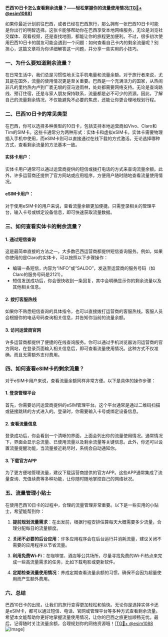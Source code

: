 **巴西10日卡怎么查看剩余流量？——轻松掌握你的流量使用情况[[TG💪+ @esim1088](https://t.me/s/esim1088)]**

如果你最近计划前往巴西，或者已经在巴西旅行，那么拥有一张巴西10日卡可能是你出行的明智选择。这张卡能够帮助你在巴西享受本地网络服务，无论是浏览社交媒体、观看视频，还是查找地图，都能让你的旅程更加便利。不过，很多初次使用巴西10日卡的朋友可能会遇到一个问题：如何查看自己卡内的剩余流量呢？别担心，这篇文章将为你详细解答这一问题，并分享一些实用的小技巧。

### 一、为什么要知道剩余流量？

在日常生活中，我们总是习惯性地关注手机电量和流量余额。对于旅行者来说，尤其是在国外，流量的使用情况更是至关重要。巴西是一个充满活力的国家，从热闹非凡的里约热内卢到广袤无垠的亚马逊雨林，处处都需要网络支持。无论是查询路线、预订住宿，还是与家人朋友保持联系，流量都是必不可少的资源。因此，了解自己的流量剩余情况，不仅能避免不必要的焦虑，还能让你更合理地规划行程。

### 二、巴西10日卡的常见类型

在巴西，你可以选择多种类型的10日卡，包括支持本地运营商如Vivo、Claro和Tim的SIM卡。这些卡通常分为两种形式：实体卡和虚拟eSIM卡。实体卡需要物理插入手机中使用，而eSIM卡则可以直接通过在线下载的方式激活。无论选择哪种方式，查看剩余流量的方法基本一致。

#### 实体卡用户：
实体卡用户通常可以通过运营商提供的短信或拨打电话的方式来查询流量余额。此外，许多运营商还提供了官方网站或应用程序，方便用户随时随地查看流量使用情况。

#### eSIM卡用户：
对于使用eSIM卡的用户来说，查看流量余额更加便捷。只需登录相关的管理平台，输入卡号或绑定设备信息，即可快速获取流量数据。

### 三、如何查看实体卡的剩余流量？

#### 1. 通过短信查询
这是最简单直接的方法之一。大多数巴西运营商都提供短信查询服务。例如，如果你使用的是Claro的实体卡，可以按照以下步骤操作：

- 编辑一条短信，内容为“INFO”或“SALDO”，发送至运营商的服务号码（如Claro的服务号码是2121）。
- 短信发送成功后，你会很快收到一条回复，其中会明确显示你的剩余流量以及其他相关信息。

#### 2. 拨打客服热线
如果你不熟悉短信查询的具体指令，也可以直接拨打运营商的客服热线。客服人员会根据你的电话号码查询相关信息，并告知你当前的流量余额。

#### 3. 访问运营商官网
许多运营商都提供了便捷的在线查询服务。你可以通过手机浏览器访问运营商的官方网站，在登录页面输入相关信息后，即可查看流量使用情况。这种方式不仅准确，而且无需额外支付费用。

### 四、如何查看eSIM卡的剩余流量？

对于eSIM卡用户来说，查看流量余额同样非常方便。以下是具体的操作步骤：

#### 1. 登录管理平台
首先，你需要访问运营商提供的eSIM管理平台。这个平台通常是通过二维码扫描或链接跳转的方式进入的。登录时，你需要输入卡号或绑定设备信息。

#### 2. 查看流量信息
登录成功后，你会看到一个清晰的界面，上面会列出你的流量使用情况。通常情况下，界面会显示总流量、已使用流量以及剩余流量等关键信息。此外，你还可以设置流量提醒功能，当流量接近耗尽时，系统会自动通知你。

#### 3. 下载官方APP
为了更方便地管理流量，建议下载运营商提供的官方APP。这些APP通常集成了流量查询、充值续费等多种功能，让你随时随地掌控自己的网络状况。

### 五、流量管理小贴士

在使用巴西10日卡的过程中，合理的流量管理非常重要。以下是一些实用的小贴士，希望能帮到你：

1. **提前规划流量需求**：在出发前，根据行程安排估算每天大概需要多少流量，合理分配每日的流量额度。
   
2. **关闭不必要的后台应用**：许多应用程序会在后台运行并消耗流量，建议关闭不需要的应用程序以节省流量。

3. **利用免费Wi-Fi**：在咖啡馆、酒店等公共场所，尽量寻找免费的Wi-Fi热点来完成一些高流量需求的任务，比如下载电影或更新软件。

4. **定期检查流量使用情况**：养成定期查看流量余额的习惯，确保不会因为超量使用而产生额外费用。

### 六、总结

巴西10日卡的出现，让我们的旅行变得更加轻松和愉快。无论你是选择实体卡还是eSIM卡，都可以通过短信、电话、官网或管理平台等多种方式查看剩余流量。希望本文能帮助你更好地掌握流量使用情况，让你的巴西之旅更加顺畅无忧。最后，记得随时关注流量余额，合理规划你的网络资源哦！[[TG💪+ @esim1088](https://t.me/s/esim1088) ![Image](https://i.postimg.cc/4NQfJmqS/Snipaste-2025-05-13-00-14-12.png)]